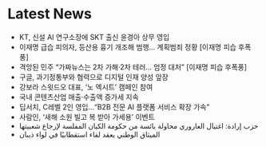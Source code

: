 # Latest News
-  KT, 신설 AI 연구소장에 SKT 출신 윤경아 상무 영입
-  이재명 급습 피의자, 등산용 흉기 개조해 범행… 계획범죄 정황 [이재명 피습 후폭풍]
-  격앙된 민주 “가짜뉴스는 2차 가해·2차 테러… 엄정 대처” [이재명 피습 후폭풍]
-  구글, 과기정통부와 협력으로 디지털 인재 양성 앞장
-  강보라 스윗드오 대표, ‘노 엑시트’ 캠페인 참여
-  국내 콘텐츠산업 매출·수출액 증가세 지속
-  딥서치, C레벨 2인 영입…“B2B 전문 AI 플랫폼 서비스 확장 가속”
-  사람인, ‘새해 소원 빌고 복 받아 가세용’ 이벤트
-  حزب إرادة: اغتيال العاروري محاولة يائسة من حكومة الكيان المفلسة لإرجاع شعبيتها
-  الميثاق الوطني يعقد لقاء استقطابيًا في لواء ذيبان
